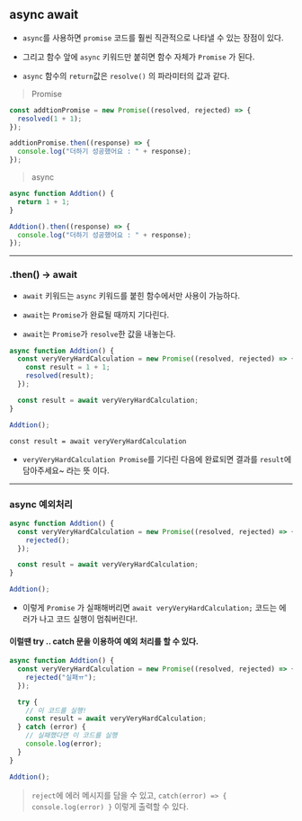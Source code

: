 ## async await

- `async`를 사용하면 `promise` 코드를 훨씬 직관적으로 나타낼 수 있는 장점이 있다.

* 그리고 함수 앞에 `async` 키워드만 붙히면 함수 자체가 `Promise` 가 된다.

- `async` 함수의 `return`값은 `resolve()` 의 파라미터의 값과 같다.

> Promise

```js
const addtionPromise = new Promise((resolved, rejected) => {
  resolved(1 + 1);
});

addtionPromise.then((response) => {
  console.log("더하기 성공했어요 : " + response);
});
```

> async

```js
async function Addtion() {
  return 1 + 1;
}

Addtion().then((response) => {
  console.log("더하기 성공했어요 : " + response);
});
```

---

### .then() -> await

- `await` 키워드는 `async` 키워드를 붙힌 함수에서만 사용이 가능하다.

* `await`는 `Promise`가 완료될 때까지 기다린다.

- `await`는 `Promise`가 `resolve`한 값을 내놓는다.

```js
async function Addtion() {
  const veryVeryHardCalculation = new Promise((resolved, rejected) => {
    const result = 1 + 1;
    resolved(result);
  });

  const result = await veryVeryHardCalculation;
}

Addtion();
```

`const result = await veryVeryHardCalculation`

- `veryVeryHardCalculation Promise`를 기다린 다음에 완료되면 결과를 `result`에 담아주세요~ 라는 뜻 이다.

---

### async 예외처리

```js
async function Addtion() {
  const veryVeryHardCalculation = new Promise((resolved, rejected) => {
    rejected();
  });

  const result = await veryVeryHardCalculation;
}

Addtion();
```

- 이렇게 `Promise` 가 실패해버리면 `await veryVeryHardCalculation;` 코드는 에러가 나고 코드 실행이 멈춰버린다!.

#### 이럴땐 try .. catch 문을 이용하여 예외 처리를 할 수 있다.

```js
async function Addtion() {
  const veryVeryHardCalculation = new Promise((resolved, rejected) => {
    rejected("실패ㅠ");
  });

  try {
    // 이 코드를 실행!
    const result = await veryVeryHardCalculation;
  } catch (error) {
    // 실패했다면 이 코드를 실행
    console.log(error);
  }
}

Addtion();
```

> `reject`에 에러 메시지를 담을 수 있고, `catch(error) => { console.log(error) }` 이렇게 출력할 수 있다.
